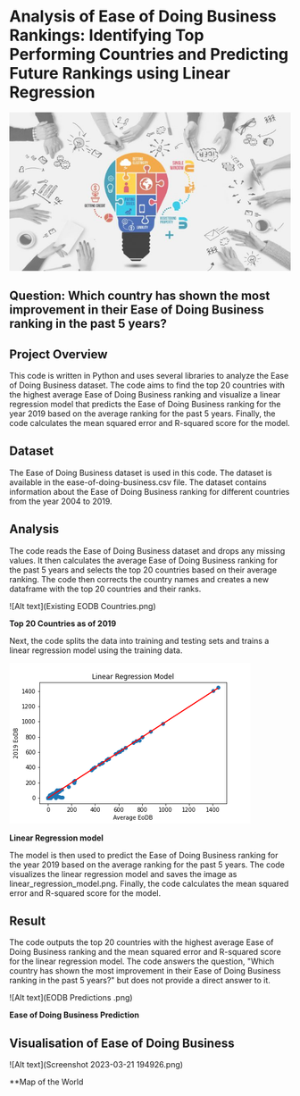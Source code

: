 # Analysis of Ease of Doing Business Rankings: Identifying Top Performing Countries and Predicting Future Rankings using Linear Regression

![Alt text](EOCD_4-696x392.png)

## Question: Which country has shown the most improvement in their Ease of Doing Business ranking in the past 5 years?

## Project Overview
This code is written in Python and uses several libraries to analyze the Ease of Doing Business dataset. The code aims to find the top 20 countries with the highest average Ease of Doing Business ranking and visualize a linear regression model that predicts the Ease of Doing Business ranking for the year 2019 based on the average ranking for the past 5 years. Finally, the code calculates the mean squared error and R-squared score for the model.

## Dataset
The Ease of Doing Business dataset is used in this code. The dataset is available in the ease-of-doing-business.csv file. The dataset contains information about the Ease of Doing Business ranking for different countries from the year 2004 to 2019.

## Analysis
The code reads the Ease of Doing Business dataset and drops any missing values. It then calculates the average Ease of Doing Business ranking for the past 5 years and selects the top 20 countries based on their average ranking. The code then corrects the country names and creates a new dataframe with the top 20 countries and their ranks.

![Alt text](Existing EODB Countries.png)

**Top 20 Countries as of 2019**

Next, the code splits the data into training and testing sets and trains a linear regression model using the training data. 

![Alt text](linear_regression_model.png)

**Linear Regression model** 

The model is then used to predict the Ease of Doing Business ranking for the year 2019 based on the average ranking for the past 5 years. The code visualizes the linear regression model and saves the image as linear_regression_model.png. Finally, the code calculates the mean squared error and R-squared score for the model.

## Result
The code outputs the top 20 countries with the highest average Ease of Doing Business ranking and the mean squared error and R-squared score for the linear regression model. The code answers the question, "Which country has shown the most improvement in their Ease of Doing Business ranking in the past 5 years?" but does not provide a direct answer to it.

![Alt text](EODB Predictions .png)

**Ease of Doing Business Prediction**

## Visualisation of Ease of Doing Business 

![Alt text](Screenshot 2023-03-21 194926.png)

**Map of the World


